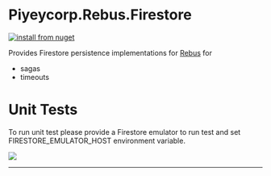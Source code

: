 # Piyeycorp.Rebus.Firestore

[![install from nuget](https://img.shields.io/nuget/v/Piyeycorp.Rebus.Firestore?style=flat-square)](https://www.nuget.org/packages/Piyeycorp.Rebus.Firestore)

Provides Firestore persistence implementations for [Rebus](https://github.com/rebus-org/Rebus) for

* sagas
* timeouts

# Unit Tests

To run unit test please provide a Firestore emulator to run test and set FIRESTORE_EMULATOR_HOST environment variable.

![](https://raw.githubusercontent.com/rebus-org/Rebus/master/artwork/little_rebusbus2_copy-200x200.png)

---